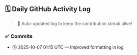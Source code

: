 ## 🗓️ Daily GitHub Activity Log

> 🤖 Auto-updated log to keep the contribution streak alive!

### ✅ Commits

- 🕒 2025-10-07 01:15 UTC — Improved formatting in log

